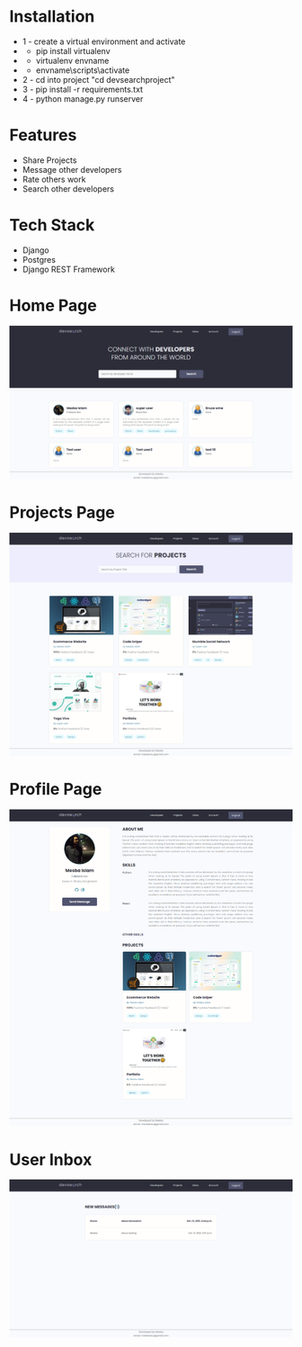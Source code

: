 
# Installation

* 1 - create a virtual environment and activate
*  - pip install virtualenv
*  - virtualenv envname
*  - envname\scripts\activate
* 2 - cd into project "cd devsearchproject"
* 3 - pip install -r requirements.txt
* 4 - python manage.py runserver



# Features
* Share Projects
* Message other developers
* Rate others work
* Search other developers



# Tech Stack
* Django
* Postgres
* Django REST Framework

# Home Page
<img src="./resources/images/Devsearch Home.png">  


# Projects Page
<img src="./resources/images/DevSearch Projects.png">  

# Profile Page
<img src="./resources/images/Devsearch Profile.png">  

# User Inbox
<img src="./resources/images/Devsearch Inbox.png">  


